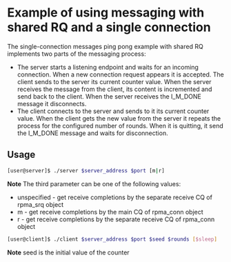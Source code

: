 Example of using messaging with shared RQ and a single connection
===

The single-connection messages ping pong example with shared RQ implements two parts of the messaging process:
- The server starts a listening endpoint and waits for an incoming connection.
When a new connection request appears it is accepted. The client sends to
the server its current counter value. When the server receives the message
from the client, its content is incremented and send back to the client. When
the server receives the I_M_DONE message it disconnects.
- The client connects to the server and sends to it its current counter value.
When the client gets the new value from the server it repeats the process
for the configured number of rounds. When it is quitting, it send the I_M_DONE
message and waits for disconnection.

## Usage

```bash
[user@server]$ ./server $server_address $port [m|r]
```
**Note** The third parameter can be one of the following values:
- unspecified - get receive completions by the separate receive CQ of rpma_srq object
- m - get receive completions by the main CQ of rpma_conn object
- r - get receive completions by the separate receive CQ of rpma_conn object

```bash
[user@client]$ ./client $server_address $port $seed $rounds [$sleep]
```
**Note** seed is the initial value of the counter
